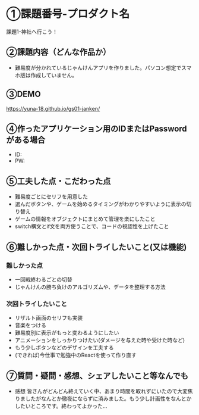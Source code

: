 # ①課題番号-プロダクト名

課題1-神社へ行こう！

## ②課題内容（どんな作品か）

- 難易度が分かれているじゃんけんアプリを作りました。パソコン想定でスマホ版は作成していません。

## ③DEMO
https://yuna-18.github.io/gs01-janken/

## ④作ったアプリケーション用のIDまたはPasswordがある場合

- ID: 
- PW: 

## ⑤工夫した点・こだわった点

- 難易度ごとにセリフを用意した
- 選んだボタンや、ゲームを始めるタイミングがわかりやすいように表示の切り替え
- ゲームの情報をオブジェクトにまとめて管理を楽にしたこと
- switch構文とif文を両方使うことで、コードの視認性を上げたこと

## ⑥難しかった点・次回トライしたいこと(又は機能)

### 難しかった点
- 一回戦終わるごとの切替
- じゃんけんの勝ち負けのアルゴリズムや、データを整理する方法

### 次回トライしたいこと
- リザルト画面のセリフも実装
- 音楽をつける
- 難易度別に表示がもっと変わるようにしたい
- アニメーションをしっかりつけたい(ダメージを与えた時や受けた時など)
- もう少しボタンなどのデザインを工夫する
- (できれば)今仕事で勉強中のReactを使って作り直す


## ⑦質問・疑問・感想、シェアしたいこと等なんでも

- 感想
皆さんがどんどん終えていく中、あまり時間を取れずにいたので大変焦りましたがなんとか徹夜にならずに済みました。もう少し計画性をなんとかしたいところです。終わってよかった…